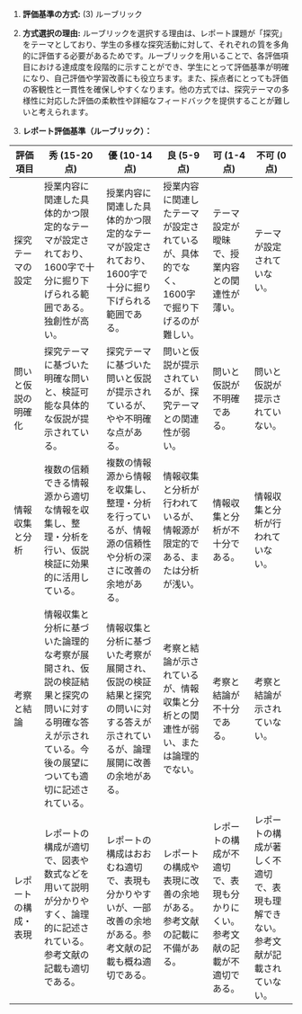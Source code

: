 1. **評価基準の方式:** (3) ルーブリック

2. **方式選択の理由:** ルーブリックを選択する理由は、レポート課題が「探究」をテーマとしており、学生の多様な探究活動に対して、それぞれの質を多角的に評価する必要があるためです。ルーブリックを用いることで、各評価項目における達成度を段階的に示すことができ、学生にとって評価基準が明確になり、自己評価や学習改善にも役立ちます。また、採点者にとっても評価の客観性と一貫性を確保しやすくなります。他の方式では、探究テーマの多様性に対応した評価の柔軟性や詳細なフィードバックを提供することが難しいと考えられます。

3. **レポート評価基準（ルーブリック）：**

| 評価項目 | 秀 (15-20点) | 優 (10-14点) | 良 (5-9点) | 可 (1-4点) | 不可 (0点) |
|---|---|---|---|---|---|
| 探究テーマの設定 | 授業内容に関連した具体的かつ限定的なテーマが設定されており、1600字で十分に掘り下げられる範囲である。独創性が高い。 | 授業内容に関連した具体的かつ限定的なテーマが設定されており、1600字で十分に掘り下げられる範囲である。 | 授業内容に関連したテーマが設定されているが、具体的でなく、1600字で掘り下げるのが難しい。 | テーマ設定が曖昧で、授業内容との関連性が薄い。 | テーマが設定されていない。 |
| 問いと仮説の明確化 | 探究テーマに基づいた明確な問いと、検証可能な具体的な仮説が提示されている。 | 探究テーマに基づいた問いと仮説が提示されているが、やや不明確な点がある。 | 問いと仮説が提示されているが、探究テーマとの関連性が弱い。 | 問いと仮説が不明確である。 | 問いと仮説が提示されていない。 |
| 情報収集と分析 | 複数の信頼できる情報源から適切な情報を収集し、整理・分析を行い、仮説検証に効果的に活用している。 | 複数の情報源から情報を収集し、整理・分析を行っているが、情報源の信頼性や分析の深さに改善の余地がある。 | 情報収集と分析が行われているが、情報源が限定的である、または分析が浅い。 | 情報収集と分析が不十分である。 | 情報収集と分析が行われていない。 |
| 考察と結論 | 情報収集と分析に基づいた論理的な考察が展開され、仮説の検証結果と探究の問いに対する明確な答えが示されている。今後の展望についても適切に記述されている。 | 情報収集と分析に基づいた考察が展開され、仮説の検証結果と探究の問いに対する答えが示されているが、論理展開に改善の余地がある。 | 考察と結論が示されているが、情報収集と分析との関連性が弱い、または論理的でない。 | 考察と結論が不十分である。 | 考察と結論が示されていない。 |
| レポートの構成・表現 | レポートの構成が適切で、図表や数式などを用いて説明が分かりやすく、論理的に記述されている。参考文献の記載も適切である。 | レポートの構成はおおむね適切で、表現も分かりやすいが、一部改善の余地がある。参考文献の記載も概ね適切である。 | レポートの構成や表現に改善の余地がある。参考文献の記載に不備がある。 | レポートの構成が不適切で、表現も分かりにくい。参考文献の記載が不適切である。 | レポートの構成が著しく不適切で、表現も理解できない。参考文献が記載されていない。 |
